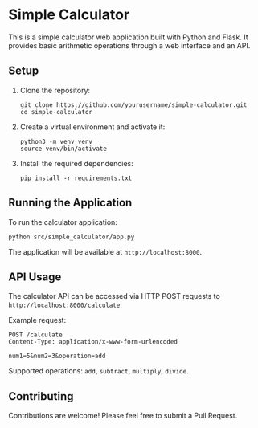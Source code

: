 # Simple Calculator

This is a simple calculator web application built with Python and Flask. It provides basic arithmetic operations through a web interface and an API.

## Setup

1. Clone the repository:
   ```
   git clone https://github.com/yourusername/simple-calculator.git
   cd simple-calculator
   ```

2. Create a virtual environment and activate it:
   ```
   python3 -m venv venv
   source venv/bin/activate
   ```

3. Install the required dependencies:
   ```
   pip install -r requirements.txt
   ```

## Running the Application

To run the calculator application:

```
python src/simple_calculator/app.py
```

The application will be available at `http://localhost:8000`.

## API Usage

The calculator API can be accessed via HTTP POST requests to `http://localhost:8000/calculate`.

Example request:
```
POST /calculate
Content-Type: application/x-www-form-urlencoded

num1=5&num2=3&operation=add
```

Supported operations: `add`, `subtract`, `multiply`, `divide`.

## Contributing

Contributions are welcome! Please feel free to submit a Pull Request.
